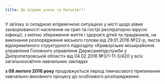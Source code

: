 ```yaml
---
title: До відома учнів та батьків!!!
---
```


У зв’язку зі складною епідемічною ситуацією у місті щодо рівня захворюваності населення на грип та гострі респіраторно-вірусні інфекції, з метою збереження життя і здоров’я дітей та працівників, на виконання розпорядження міського голови від 29.01.2016 №22-р, листа відокремленого структурного підрозділу «Криворізьке міськрайонне управління Головного управління Держсанепідслужби у Дніпропетровській області» від 04.02.2016 №3/1-11-3/420 у всіх загальноосвітніх навчальних закладах

**з 08 лютого 2016 року** продовжується період тимчасового припинення навчально-виховного процесу до особливого розпорядження.
